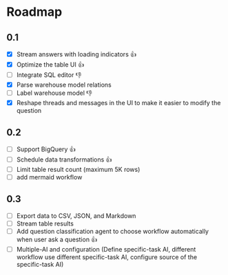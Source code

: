 # Roadmap

## 0.1

- [x] Stream answers with loading indicators 👍
- [x] Optimize the table UI 👍
- [ ] Integrate SQL editor 👎
- [x] Parse warehouse model relations
- [ ] Label warehouse model 👎
- [x] Reshape threads and messages in the UI to make it easier to modify the question

## 0.2

- [ ] Support BigQuery 👍
- [ ] Schedule data transformations 👍
- [ ] Limit table result count (maximum 5K rows)
- [ ] add mermaid workflow

## 0.3

- [ ] Export data to CSV, JSON, and Markdown
- [ ] Stream table results
- [ ] Add question classification agent to choose workflow automatically when user ask a question 👍
- [ ] Multiple-AI and configuration (Define specific-task AI, different workflow use different specific-task AI, configure source of the specific-task AI)

